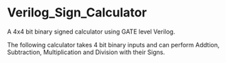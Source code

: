 # Verilog_Sign_Calculator
A 4x4 bit binary signed calculator using GATE level Verilog.

The following calculator takes 4 bit binary inputs and can perform Addtion, Subtraction, Multiplication and Division with their Signs.


